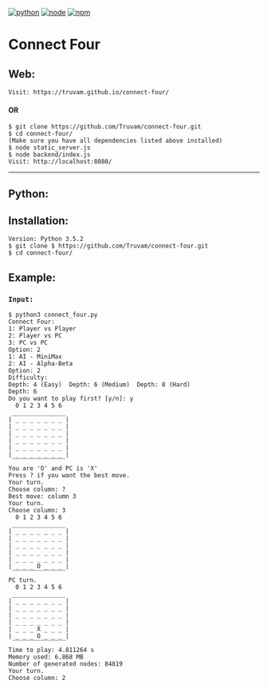 [![python](https://img.shields.io/badge/python-3.5-blue.svg)](https://www.python.org/downloads/)
[![node](https://img.shields.io/badge/node-%3E%3D%206.0.0-brightgreen.svg)](https://nodejs.org/en/)
[![npm](https://img.shields.io/npm/v/npm.svg)](https://www.npmjs.com/)

# Connect Four
## Web:
```
Visit: https://truvam.github.io/connect-four/
```
#### OR
```
$ git clone https://github.com/Truvam/connect-four.git
$ cd connect-four/
(Make sure you have all dependencies listed above installed)
$ node static_server.js
$ node backend/index.js
Visit: http://localhost:8080/
```
------
## Python:
## Installation:
```
Version: Python 3.5.2
$ git clone $ https://github.com/Truvam/connect-four.git
$ cd connect-four/
```
## Example:
### `Input:`
```
$ python3 connect_four.py
Connect Four:
1: Player vs Player
2: Player vs PC
3: PC vs PC
Option: 2
1: AI - MiniMax
2: AI - Alpha-Beta
Option: 2
Difficulty:
Depth: 4 (Easy)  Depth: 6 (Medium)  Depth: 8 (Hard)
Depth: 6
Do you want to play first? [y/n]: y
  0 1 2 3 4 5 6
 _______________
| _ _ _ _ _ _ _ |
| _ _ _ _ _ _ _ |
| _ _ _ _ _ _ _ |
| _ _ _ _ _ _ _ |
| _ _ _ _ _ _ _ |
| _ _ _ _ _ _ _ |
 ‾‾‾‾‾‾‾‾‾‾‾‾‾‾‾
You are 'O' and PC is 'X'
Press ? if you want the best move.
Your turn.
Choose column: ?
Best move: column 3
Your turn.
Choose column: 3
  0 1 2 3 4 5 6
 _______________
| _ _ _ _ _ _ _ |
| _ _ _ _ _ _ _ |
| _ _ _ _ _ _ _ |
| _ _ _ _ _ _ _ |
| _ _ _ _ _ _ _ |
| _ _ _ O _ _ _ |
 ‾‾‾‾‾‾‾‾‾‾‾‾‾‾‾
PC turn.
  0 1 2 3 4 5 6
 _______________
| _ _ _ _ _ _ _ |
| _ _ _ _ _ _ _ |
| _ _ _ _ _ _ _ |
| _ _ _ _ _ _ _ |
| _ _ _ X _ _ _ |
| _ _ _ O _ _ _ |
 ‾‾‾‾‾‾‾‾‾‾‾‾‾‾‾
Time to play: 4.811264 s
Memory used: 6.868 MB
Number of generated nodes: 84819
Your turn.
Choose column: 2
```
